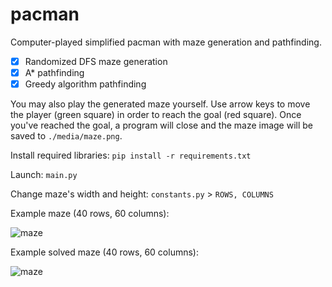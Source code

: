 # pacman
Computer-played simplified pacman with maze generation and pathfinding.

- [X] Randomized DFS maze generation
- [X] A* pathfinding
- [X] Greedy algorithm pathfinding

You may also play the generated maze yourself. Use arrow keys to move the player (green square) in order to reach the goal (red square).
Once you've reached the goal, a program will close and the maze image will be saved to ``./media/maze.png``.

Install required libraries: ``pip install -r requirements.txt``

Launch: ``main.py``

Change maze's width and height: ``constants.py`` > ``ROWS, COLUMNS``

Example maze (40 rows, 60 columns):

![maze](https://user-images.githubusercontent.com/28676554/158453045-26450675-2ee6-415a-979d-d63f2934f2fe.png)

Example solved maze (40 rows, 60 columns):

![maze](https://user-images.githubusercontent.com/28676554/158602954-64d3e254-cc79-4cf1-a087-50466bd3f1a8.png)
